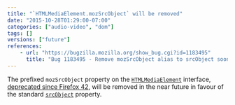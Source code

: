 ```yaml
---
title: "`HTMLMediaElement.mozSrcObject` will be removed"
date: "2015-10-28T01:29:00-07:00"
categories: ["audio-video", "dom"]
tags: []
versions: ["future"]
references:
    - url: "https://bugzilla.mozilla.org/show_bug.cgi?id=1183495"
      title: "Bug 1183495 - Remove mozSrcObject alias to srcObject soon"
---
```

The prefixed `mozSrcObject` property on the [`HTMLMediaElement`](https://developer.mozilla.org/en-US/docs/Web/API/HTMLMediaElement) interface, [deprecated since Firefox 42](https://www.fxsitecompat.com/en-CA/docs/2015/htmlmediaelement-srcobject-has-been-unprefixed/), will be removed in the near future in favour of the standard [`srcObject`](https://developer.mozilla.org/en-US/docs/Web/API/HTMLMediaElement/srcObject) property.
